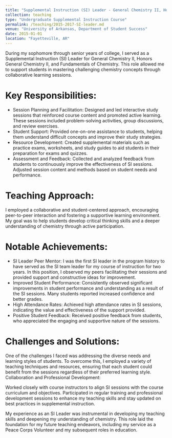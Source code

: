 ```yaml
---
title: "Supplemental Instruction (SI) Leader - General Chemistry II, Honors General Chemistry II, and Fundamentals of Chemistry"
collection: teaching
type: "Undergraduate Supplemental Instruction Course"
permalink: /teaching/2015-2017-SI-leader.md
venue: "University of Arkansas, Department of Student Success"
date: 2015-01-01
location: "Fayetteville, AR"
---
```


During my sophomore through senior years of college, I served as a Supplemental Instruction (SI) Leader for General Chemistry II, Honors General Chemistry II, and Fundamentals of Chemistry. This role allowed me to support students in mastering challenging chemistry concepts through collaborative learning sessions.

Key Responsibilities:
====== 
- Session Planning and Facilitation: Designed and led interactive study sessions that reinforced course content and promoted active learning. These sessions included problem-solving activities, group discussions, and review exercises.
- Student Support: Provided one-on-one assistance to students, helping them understand difficult concepts and improve their study strategies.
- Resource Development: Created supplemental materials such as practice exams, worksheets, and study guides to aid students in their preparation for exams and quizzes.
- Assessment and Feedback: Collected and analyzed feedback from students to continuously improve the effectiveness of SI sessions. Adjusted session content and methods based on student needs and performance.

Teaching Approach:
====== 
I employed a collaborative and student-centered approach, encouraging peer-to-peer interaction and fostering a supportive learning environment. My goal was to help students develop critical thinking skills and a deeper understanding of chemistry through active participation.

Notable Achievements:
====== 
- SI Leader Peer Mentor: I was the first SI leader in the program history to have served as the SI team leader for my course of instruction for two years. In this position, I observed my peers facilitating their sessions and provided support and constructive ideas for improvement.
- Improved Student Performance: Consistently observed significant improvements in student performance and understanding as a result of the SI sessions. Many students reported increased confidence and better grades.
- High Attendance Rates: Achieved high attendance rates in SI sessions, indicating the value and effectiveness of the support provided.
- Positive Student Feedback: Received positive feedback from students, who appreciated the engaging and supportive nature of the sessions.

Challenges and Solutions:
====== 
One of the challenges I faced was addressing the diverse needs and learning styles of students. To overcome this, I employed a variety of teaching techniques and resources, ensuring that each student could benefit from the sessions regardless of their preferred learning style.
Collaboration and Professional Development:

Worked closely with course instructors to align SI sessions with the course curriculum and objectives. Participated in regular training and professional development sessions to enhance my teaching skills and stay updated on best practices in supplemental instruction.

My experience as an SI Leader was instrumental in developing my teaching skills and deepening my understanding of chemistry. This role laid the foundation for my future teaching endeavors, including my service as a Peace Corps Volunteer and my subsequent roles in education.
